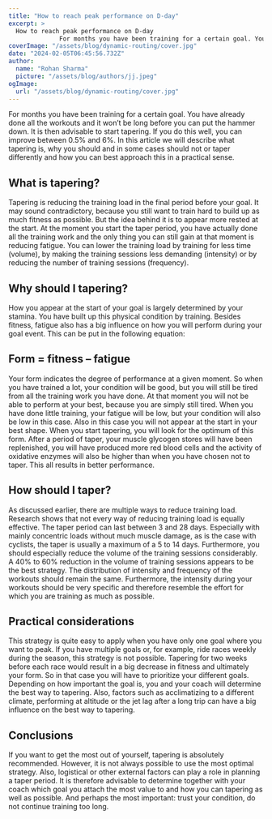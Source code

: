 ```yaml
---
title: "How to reach peak performance on D-day"
excerpt: >
  How to reach peak performance on D-day
              For months you have been training for a certain goal. You have already done all the workouts and it won’t be long before you can put the hammer down.
coverImage: "/assets/blog/dynamic-routing/cover.jpg"
date: "2024-02-05T06:45:56.732Z"
author:
  name: "Rohan Sharma"
  picture: "/assets/blog/authors/jj.jpeg"
ogImage:
  url: "/assets/blog/dynamic-routing/cover.jpg"
---
```


For months you have been training for a certain goal. You have already done all the workouts and it won’t be long before you can put the hammer down. It is then advisable to start tapering. If you do this well, you can improve between 0.5% and 6%. In this article we will describe what tapering is, why you should and in some cases should not or taper differently and how you can best approach this in a practical sense.


## What is tapering?

Tapering is reducing the training load in the final period before your goal. It may sound contradictory, because you still want to train hard to build up as much fitness as possible. But the idea behind it is to appear more rested at the start. At the moment you start the taper period, you have actually done all the training work and the only thing you can still gain at that moment is reducing fatigue. You can lower the training load by training for less time (volume), by making the training sessions less demanding (intensity) or by reducing the number of training sessions (frequency).


## Why should I tapering?

How you appear at the start of your goal is largely determined by your stamina. You have built up this physical condition by training. Besides fitness, fatigue also has a big influence on how you will perform during your goal event. This can be put in the following equation:


## Form = fitness – fatigue

Your form indicates the degree of performance at a given moment. So when you have trained a lot, your condition will be good, but you will still be tired from all the training work you have done. At that moment you will not be able to perform at your best, because you are simply still tired. When you have done little training, your fatigue will be low, but your condition will also be low in this case. Also in this case you will not appear at the start in your best shape. When you start tapering, you will look for the optimum of this form. After a period of taper, your muscle glycogen stores will have been replenished, you will have produced more red blood cells and the activity of oxidative enzymes will also be higher than when you have chosen not to taper. This all results in better performance.


## How should I taper?

As discussed earlier, there are multiple ways to reduce training load. Research shows that not every way of reducing training load is equally effective. The taper period can last between 3 and 28 days. Especially with mainly concentric loads without much muscle damage, as is the case with cyclists, the taper is usually a maximum of a 5 to 14 days. Furthermore, you should especially reduce the volume of the training sessions considerably. A 40% to 60% reduction in the volume of training sessions appears to be the best strategy. The distribution of intensity and frequency of the workouts should remain the same. Furthermore, the intensity during your workouts should be very specific and therefore resemble the effort for which you are training as much as possible.


## Practical considerations

This strategy is quite easy to apply when you have only one goal where you want to peak. If you have multiple goals or, for example, ride races weekly during the season, this strategy is not possible. Tapering for two weeks before each race would result in a big decrease in fitness and ultimately your form. So in that case you will have to prioritize your different goals. Depending on how important the goal is, you and your coach will determine the best way to tapering. Also, factors such as acclimatizing to a different climate, performing at altitude or the jet lag after a long trip can have a big influence on the best way to tapering.


## Conclusions

If you want to get the most out of yourself, tapering is absolutely recommended. However, it is not always possible to use the most optimal strategy. Also, logistical or other external factors can play a role in planning a taper period. It is therefore advisable to determine together with your coach which goal you attach the most value to and how you can tapering as well as possible. And perhaps the most important: trust your condition, do not continue training too long.
